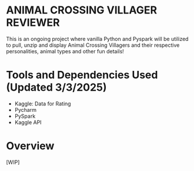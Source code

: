 # ANIMAL CROSSING VILLAGER REVIEWER
This is an ongoing project where vanilla Python and Pyspark will be utilized to pull, unzip and display Animal Crossing Villagers and their respective personalities, animal types and other fun details!

# Tools and Dependencies Used (Updated 3/3/2025)
- Kaggle: Data for Rating
- Pycharm
- PySpark
- Kaggle API

# Overview
[WIP]